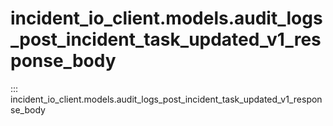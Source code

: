 # incident_io_client.models.audit_logs_post_incident_task_updated_v1_response_body

::: incident_io_client.models.audit_logs_post_incident_task_updated_v1_response_body